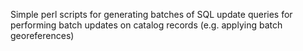 Simple perl scripts for generating batches of SQL update queries for performing batch updates on catalog records (e.g. applying batch georeferences)
